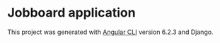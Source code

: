 # Jobboard application

This project was generated with [Angular CLI](https://github.com/angular/angular-cli) version 6.2.3 and Django.

